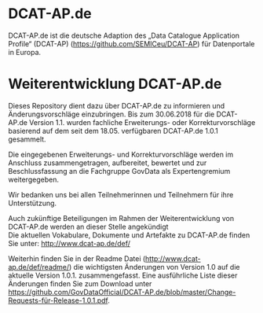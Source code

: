 # DCAT-AP.de
DCAT-AP.de ist die deutsche Adaption des „Data Catalogue Application Profile“ (DCAT-AP) (https://github.com/SEMICeu/DCAT-AP) für Datenportale in Europa.


# Weiterentwicklung DCAT-AP.de

Dieses Repository dient dazu über DCAT-AP.de zu informieren und Änderungsvorschläge einzubringen. Bis zum 30.06.2018 für die DCAT-AP.de Version 1.1. wurden fachliche Erweiterungs- oder Korrekturvorschläge basierend auf dem seit dem 18.05. verfügbaren DCAT-AP.de 1.0.1 gesammelt. 

Die eingegebenen Erweiterungs- und Korrekturvorschläge werden im Anschluss zusammengetragen, aufbereitet, bewertet und zur Beschlussfassung an die Fachgruppe GovData als Expertengremium weitergegeben.

Wir bedanken uns bei allen Teilnehmerinnen und Teilnehmern für ihre Unterstützung. 

Auch zukünftige Beteiligungen im Rahmen der Weiterentwicklung von DCAT-AP.de werden an dieser Stelle angekündigt  <br>
Die aktuellen Vokabulare, Dokumente und Artefakte zu DCAT-AP.de finden Sie unter: 
http://www.dcat-ap.de/def/ <br>

Weiterhin finden Sie in der Readme Datei (http://www.dcat-ap.de/def/readme/) die wichtigsten Änderungen von Version 1.0 auf die aktuelle Version 1.0.1. zusammengefasst. Eine ausführliche Liste dieser Änderungen finden Sie zum Download unter https://github.com/GovDataOfficial/DCAT-AP.de/blob/master/Change-Requests-für-Release-1.0.1.pdf. 

	
